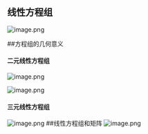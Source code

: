 ## 线性方程组
![image.png](https://upload-images.jianshu.io/upload_images/143845-e6f31ef5a2777d65.png?imageMogr2/auto-orient/strip%7CimageView2/2/w/1240)

##方程组的几何意义
#### 二元线性方程组
![image.png](https://upload-images.jianshu.io/upload_images/143845-d04c37acbeba121a.png?imageMogr2/auto-orient/strip%7CimageView2/2/w/1240)

![image.png](https://upload-images.jianshu.io/upload_images/143845-8ac42644c3def0b8.png?imageMogr2/auto-orient/strip%7CimageView2/2/w/1240)
#### 三元线性方程组
![image.png](https://upload-images.jianshu.io/upload_images/143845-11e6760742eaa771.png?imageMogr2/auto-orient/strip%7CimageView2/2/w/1240)
##线性方程组和矩阵
![image.png](https://upload-images.jianshu.io/upload_images/143845-d400d0247e914fb3.png?imageMogr2/auto-orient/strip%7CimageView2/2/w/1240)
